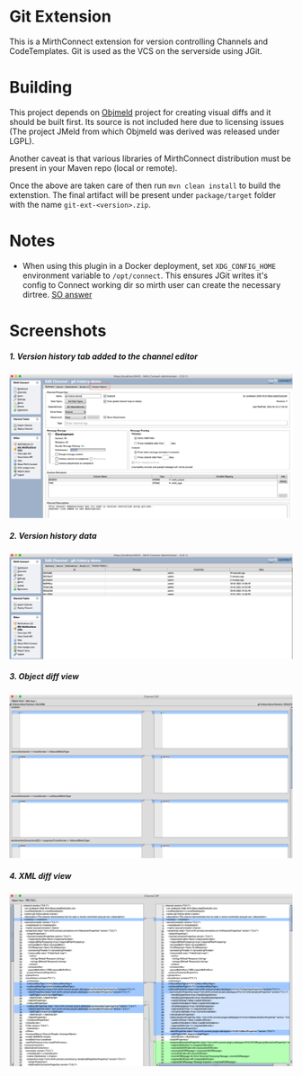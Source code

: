 # Git Extension
This is a MirthConnect extension for version controlling Channels and CodeTemplates.
Git is used as the VCS on the serverside using JGit.

# Building
This project depends on [Objmeld](https://github.com/kayyagari/objmeld) project for creating visual diffs and it should be built first. Its source is not included here due
to licensing issues (The project JMeld from which Objmeld was derived was released under LGPL).

Another caveat is that various libraries of MirthConnect distribution must be present in your Maven repo (local or remote).

Once the above are taken care of then run `mvn clean install` to build the extenstion. The final artifact will be present under
`package/target` folder with the name `git-ext-<version>.zip`.  

# Notes
- When using this plugin in a Docker deployment, set `XDG_CONFIG_HOME` environment variable to `/opt/connect`. This ensures JGit writes it's config to Connect working dir so mirth user can create the necessary dirtree. [SO answer](https://stackoverflow.com/a/65735434/2154297)

# Screenshots
##### 1. Version history tab added to the channel editor
![](screenshots/1-git-ext-tab.png)

##### 2. Version history data
![](screenshots/2-history-table.png)

##### 3. Object diff view
![](screenshots/3-obj-diff-view.png)

##### 4. XML diff view
![](screenshots/4-xml-diff-view.png)
